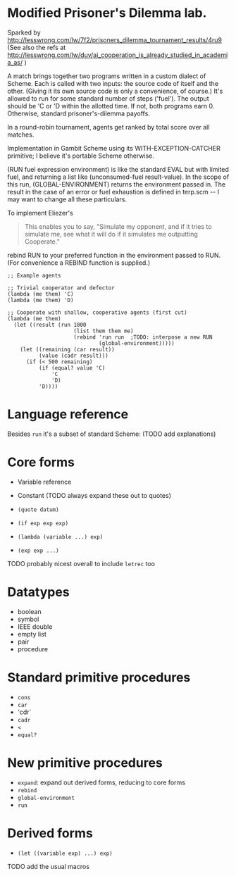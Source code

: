 Modified Prisoner's Dilemma lab.
===============================

Sparked by
http://lesswrong.com/lw/7f2/prisoners_dilemma_tournament_results/4ru9
(See also the refs at
http://lesswrong.com/lw/duv/ai_cooperation_is_already_studied_in_academia_as/
)

A match brings together two programs written in a custom dialect of
Scheme. Each is called with two inputs: the source code of itself and
the other. (Giving it its own source code is only a convenience, of
course.) It's allowed to run for some standard number of steps
('fuel'). The output should be 'C or 'D within the allotted time. If
not, both programs earn 0. Otherwise, standard prisoner's-dilemma
payoffs.

In a round-robin tournament, agents get ranked by total score over all
matches.

Implementation in Gambit Scheme using its WITH-EXCEPTION-CATCHER 
primitive; I believe it's portable Scheme otherwise.

(RUN fuel expression environment) is like the standard EVAL but with
limited fuel, and returning a list like (unconsumed-fuel
result-value). In the scope of this run, (GLOBAL-ENVIRONMENT) returns
the environment passed in. The result in the case of an error or fuel
exhaustion is defined in terp.scm -- I may want to change all these
particulars.

To implement Eliezer's 

> This enables you to say, "Simulate my opponent, and if it tries to
> simulate me, see what it will do if it simulates me outputting
> Cooperate."

rebind RUN to your preferred function in the environment passed to RUN.
(For convenience a REBIND function is supplied.)

    ;; Example agents

    ;; Trivial cooperator and defector
    (lambda (me them) 'C)
    (lambda (me them) 'D)

    ;; Cooperate with shallow, cooperative agents (first cut)
    (lambda (me them)
      (let ((result (run 1000
                         (list them them me)
                         (rebind 'run run  ;TODO: interpose a new RUN
                                 (global-environment)))))
        (let ((remaining (car result))
              (value (cadr result)))
          (if (< 500 remaining)
              (if (equal? value 'C)
                  'C
                  'D)
              'D))))

Language reference
==================

Besides `run` it's a subset of standard Scheme: (TODO add explanations)

Core forms
==========

* Variable reference

* Constant (TODO always expand these out to quotes)

* `(quote datum)`

* `(if exp exp exp)`

* `(lambda (variable ...) exp)`

* `(exp exp ...)`

TODO probably nicest overall to include `letrec` too

Datatypes
=========

* boolean
* symbol
* IEEE double
* empty list
* pair
* procedure

Standard primitive procedures
====================

* `cons`
* `car`
* 'cdr`
* `cadr`
* `<`
* `equal?`

New primitive procedures
====================

* `expand`: expand out derived forms, reducing to core forms
* `rebind`
* `global-environment`
* `run`

Derived forms
==========

* `(let ((variable exp) ...) exp)`

TODO add the usual macros
